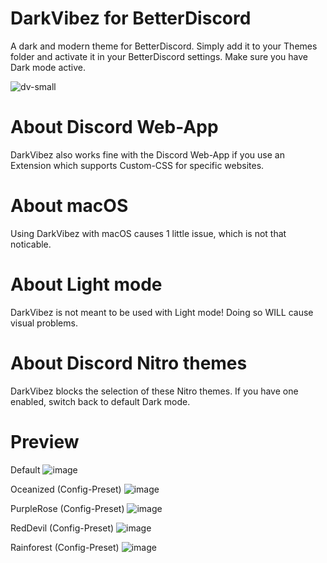 # DarkVibez for BetterDiscord
A dark and modern theme for BetterDiscord. Simply add it to your Themes folder and activate it in your BetterDiscord settings. Make sure you have Dark mode active.

![dv-small](https://user-images.githubusercontent.com/84387545/186991372-f55b08da-2293-4e84-9881-6c3c50b5a2af.png)

# About Discord Web-App
DarkVibez also works fine with the Discord Web-App if you use an Extension which supports Custom-CSS for specific websites.

# About macOS
Using DarkVibez with macOS causes 1 little issue, which is not that noticable.

# About Light mode
DarkVibez is not meant to be used with Light mode! Doing so WILL cause visual problems.

# About Discord Nitro themes
DarkVibez blocks the selection of these Nitro themes. If you have one enabled, switch back to default Dark mode.

# Preview

Default
![image](https://cdn.discordapp.com/attachments/1032375353949311048/1100412503818780812/image.png)

Oceanized (Config-Preset)
![image](https://cdn.discordapp.com/attachments/1032375353949311048/1100412394213224490/image.png)

PurpleRose (Config-Preset)
![image](https://cdn.discordapp.com/attachments/1032375353949311048/1100412285136150688/image.png)

RedDevil (Config-Preset)
![image](https://cdn.discordapp.com/attachments/1032375353949311048/1100412187375308810/image.png)

Rainforest (Config-Preset)
![image](https://cdn.discordapp.com/attachments/1032375353949311048/1100412052348076143/image.png)
